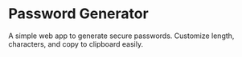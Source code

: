 # Password Generator

A simple web app to generate secure passwords. Customize length, characters, and copy to clipboard easily.
